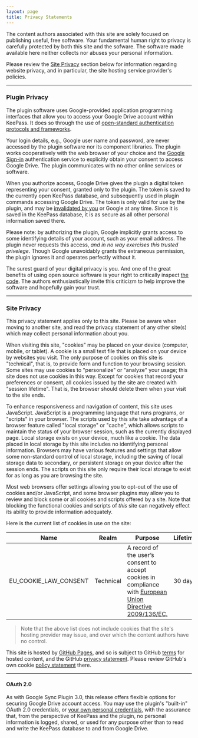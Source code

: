 ```yaml
---
layout: page
title: Privacy Statements
---
```


The content authors associated with this site are solely focused on
publishing useful, free software. Your fundamental human right to 
privacy is carefully protected by both this site and the sofware.
The software made available here neither collects nor abuses your
personal information.

Please review the [Site Privacy](#site-privacy) section below
for information regarding website privacy, and in particular, the site
hosting service provider's policies.

---


### Plugin Privacy
The plugin software uses Google-provided application programming
interfaces that allow you to access your Google Drive account within
KeePass.  It does so through the use of [open-standard authentication
protocols and frameworks](https://tools.ietf.org/html/rfc6749). 

Your login details, e.g., Google user name and password, are never 
accessed by the plugin software nor its component libraries.
The plugin works cooperatively with the web browser of your choice
and the [Google Sign-in](https://accounts.google.com/Login)
authentication service to explicitly obtain your consent to access 
Google Drive.  The plugin communicates with no other online services
or software.

When you authorize access, Google Drive gives the plugin
a digital token representing your consent, granted only to the plugin.
The token is saved to the currently open
KeePass database, and subsequently used in plugin commands accessing
Google Drive. The token is only valid for use by the plugin, and may be
[invalidated by you](https://myaccount.google.com/security) or Google at
any time. Since it is saved in the KeePass database, it is as secure as
all other personal information saved there. 

Please note: by authorizing the plugin, Google implicitly grants access
to some identifying details of your account, such as your email address.
The plugin never requests this access, *and in no way exercises this 
trusted privelege*. Though Google unavoidably grants the extraneous
permission, the plugin ignores it and operates perfectly without it.

The surest guard of your digital privacy is you.  And one of the great
benefits of using open source software is your right to critically
inspect [the code](https://github.com/walterpg/google-drive-sync).
The authors enthusiastically invite this criticizm to help improve
the software and hopefully gain your trust. 

---

### Site Privacy
This privacy statement applies only to this site. Please be aware when moving to
another site, and read the privacy statement of any other site(s) which may
collect personal information about you.

When visiting this site, "cookies" may be placed on your device (computer,
mobile, or tablet). A cookie is a small text file that is placed on
your device by websites you visit. The only purpose of cookies on this
site is "technical", that is, to provide form and function to your
browsing session. Some sites may use cookies to "personalize" or
"analyze" your usage; this site does not use cookies in this way.
Except for cookies that record your preferences or consent, all 
cookies issued by the site are created with "session lifetime".  That
is, the browser should delete them when your visit to the site ends.

To enhance responsiveness and navigation of content, this site uses
JavaScript. JavaScript is a programming language that runs programs, or
"scripts" in your browser.  The scripts used by this site take
advantage of a browser feature called "local storage" or "cache",
which allows scripts to maintain the status of your browser session,
such as the currently displayed page.  Local storage exists on your
device, much like a cookie. The data placed in local storage by this
site includes no identifying personal information. Browsers may have
various features and settings that allow some non-standard control of
local storage, including the saving of local storage data to secondary,
or persistent storage on your device after the session ends. The
scripts on this site only require their local storage to exist for as
long as you are browsing the site. 

Most web browsers offer settings allowing you to opt-out of the use of
cookies and/or JavaScript, and some browser plugins may allow you to
review and block some or all cookies and scripts offered by a
site.  Note that blocking the functional cookies and scripts of
*this* site can negatively effect its ability to provide information
adequately.

Here is the current list of cookies in use on the site:

<table class="table table-bordered">
  <thead>
    <tr>
      <th scope="col">Name</th>
      <th scope="col">Realm</th>
      <th scope="col">Purpose</th>
      <th scope="col">Lifetime</th>
    </tr>
  </thead>
  <tbody>
    <tr>
      <td>EU_COOKIE_LAW_CONSENT</td>
      <td>Technical</td>
      <td>A record of the user’s consent to accept cookies in compliance with 
      <a href="https://eur-lex.europa.eu/legal-content/EN/TXT/?uri=CELEX:02009L0136-20091219">
        European Union Directive 2009/136/EC.
        </a></td>
      <td>30 days</td>
    </tr>
  </tbody>
</table>

>Note that the above list does not include cookies that the site's
hosting provider may issue, and over which the content authors have no
control.

This site is hosted by [GitHub Pages](https://pages.github.com/), and
so is subject to GitHub [terms](https://help.github.com/en/github/site-policy/github-terms-of-service)
for hosted content, and the GitHub [privacy statement](https://help.github.com/en/github/site-policy/github-privacy-statement).  Please review GitHub's
own cookie [policy statement](https://docs.github.com/en/github/site-policy/github-privacy-statement#our-use-of-cookies-and-tracking) there.

---

#### OAuth 2.0 

As with Google Sync Plugin 3.0, this release offers flexible options for 
securing Google Drive account access.  You may use the plugin's
"built-in" OAuth 2.0 credentials, or [your own personal credentials](#obtaining-custom-oauth-20-credentials),
with the assurance that, from the perspective of KeePass and the
plugin, no personal information is logged, shared, or used
for any purpose other than to read and write the KeePass database to and
from Google Drive.  
